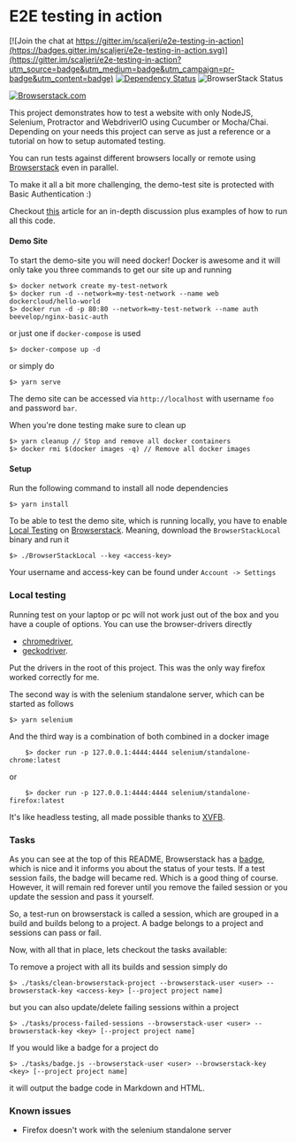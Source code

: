 # E2E testing in action  

[![Join the chat at https://gitter.im/scaljeri/e2e-testing-in-action](https://badges.gitter.im/scaljeri/e2e-testing-in-action.svg)](https://gitter.im/scaljeri/e2e-testing-in-action?utm_source=badge&utm_medium=badge&utm_campaign=pr-badge&utm_content=badge) [![Dependency Status][depstat-image]][depstat-url] ![BrowserStack Status](https://www.browserstack.com/automate/badge.svg?badge_key=SW5jemxFMi9URmh6SEtGOC9yN0dlRzZlME5Vd3RWYklTd0xMRHlLOEhmQT0tLWthYzAwM0xaaVBiRmpORTV0SXR1RVE9PQ==--fe0340b981aedb79e9f8271da1c6c0d0f92e1e17)


[![Browserstack.com](/browserstack-logo-small.png)](https://browserstack.com) 



This project demonstrates how to test a website with only NodeJS, Selenium, Protractor and WebdriverIO using Cucumber or Mocha/Chai. Depending on 
your needs this project can serve as just a reference or a tutorial on how to setup automated testing.

You can run tests against different browsers locally or remote using [Browserstack](https://www.browserstack.com) even in parallel.

To make it all a bit more challenging, the demo-test site is protected with Basic Authentication :)

Checkout [this](https://scaljeri.github.io/e2e-testing-in-action/) article for an in-depth discussion plus examples of how to run 
all this code.

#### Demo Site
To start the demo-site you will need docker! Docker is awesome and it will only take you three commands to get our site up and running

    $> docker network create my-test-network
    $> docker run -d --network=my-test-network --name web dockercloud/hello-world
    $> docker run -d -p 80:80 --network=my-test-network --name auth beevelop/nginx-basic-auth
    
or just one if `docker-compose` is used

    $> docker-compose up -d
    
or simply do
 
    $> yarn serve

The demo site can be accessed via `http://localhost` with username `foo` and password `bar`. 

When you're done testing make sure to clean up

    $> yarn cleanup // Stop and remove all docker containers
    $> docker rmi $(docker images -q) // Remove all docker images

#### Setup
Run the following command to install all node dependencies

    $> yarn install
    
To be able to test the demo site, which is running locally, you have to enable [Local Testing](https://www.browserstack.com/local-testing)
on [Browserstack](https://browserstack.com). Meaning, download the `BrowserStackLocal` binary and run it

    $> ./BrowserStackLocal --key <access-key>
    
Your username and access-key can be found under `Account -> Settings`

### Local testing
Running test on your laptop or pc will not work just out of the box and you have a couple of options. 
You can use the  browser-drivers directly

  * [chromedriver](https://sites.google.com/a/chromium.org/chromedriver/downloads), 
  * [geckodriver](https://github.com/mozilla/geckodriver/releases/). 
  
Put the drivers in the root of this project. This was the only way firefox worked correctly for me.
  
The second way is with the selenium standalone server, which can be started as follows

    $> yarn selenium
    
And the third way is a combination of both combined in a docker image

        $> docker run -p 127.0.0.1:4444:4444 selenium/standalone-chrome:latest
        
or

        $> docker run -p 127.0.0.1:4444:4444 selenium/standalone-firefox:latest

It's like headless testing, all made possible thanks to [XVFB](http://tobyho.com/2015/01/09/headless-browser-testing-xvfb/).

### Tasks 

As you can see at the top of this README, Browserstack has a [badge](https://www.browserstack.com/automate/status-badges),
which is nice and it informs you about the status of your tests. If a test session fails, the badge will became red. Which 
is a good thing of course. However, it will remain red forever until you remove the failed session or you update the session 
and pass it yourself. 

So, a test-run on browserstack is called a session, which are grouped in a build and builds belong to a project. 
A badge belongs to a project and sessions can pass or fail. 

Now, with all that in place, lets checkout the tasks available:

To remove a project with all its builds and session simply do
  
    $> ./tasks/clean-browserstack-project --browserstack-user <user> --browserstack-key <access-key> [--project project name]
    
but you can also update/delete failing sessions within a project 

    $> ./tasks/process-failed-sessions --browserstack-user <user> --browserstack-key <key> [--project project name]
    
If you would like a badge for a project do
  
    $> ./tasks/badge.js --browserstack-user <user> --browserstack-key <key> [--project project name]
    
it will output the badge code in Markdown and HTML.

### Known issues

   * Firefox doesn't work with the selenium standalone server

[depstat-url]: https://david-dm.org/scaljeri/e2e-testing-in-action
[depstat-image]: https://david-dm.org/scaljeri/e2e-testing-in-action.svg

